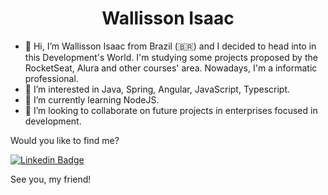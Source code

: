 <h1 align="center">
  Wallisson Isaac 
</h1>

- 👋 Hi, I’m Wallisson Isaac from Brazil (🇧🇷) and I decided to head into in this Development's World. I'm studying some projects proposed by the RocketSeat, Alura and other courses' area. Nowadays, I'm a informatic professional.
- 👀 I’m interested in Java, Spring, Angular, JavaScript, Typescript.
- 🌱 I’m currently learning NodeJS.
- 💞️ I’m looking to collaborate on future projects in enterprises focused in development.

Would you like to find me?

[![Linkedin Badge](https://img.shields.io/badge/-LinkedIn-blue?style=flat-square&logo=Linkedin&logoColor=white&link=www.linkedin.com/in/wallisson-isaac)](www.linkedin.com/in/wallisson-isaac)

See you, my friend!
